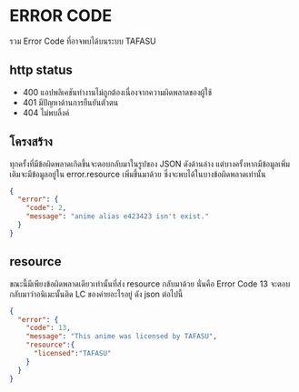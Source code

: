 # ERROR CODE
รวม Error Code ที่อาจพบได้บนระบบ TAFASU

## http status

- 400 แอปพลิเคชันทำงานไม่ถูกต้องเนื่องจากความผิดพลาดของผู้ใช้
- 401 มีปัญหาด้านการยืนยันตัวตน
- 404 ไม่พบลิ้งค์

## โครงสร้าง

ทุกครั้งที่มีข้อผิดพลาดเกิดขึ้นจะตอบกลับมาในรูปของ JSON ดังด้านล่าง แต่บางครั้งหากมีข้อมูลเพิ่มเติมจะมีข้อมูลอยู่ใน error.resource เพิ่มขึ้นมาด้วย ซึ่งจะพบได้ในบางข้อผิดพลาดเท่านั้น

```json
{
  "error": {
    "code": 2,
    "message": "anime alias e423423 isn't exist."
  }
}
```

## resource
ขณะนี้มีเพียงข้อผิดพลาดเดียวเท่านั้นที่ส่ง resource กลับมาด้วย นั่นคือ Error Code 13 จะตอบกลับมาว่าอนิเมะนั้นติด LC ของค่ายอะไรอยู่ ดัง json ต่อไปนี้
```json
{
  "error": {
    "code": 13,
    "message": "This anime was licensed by TAFASU",
    "resource":{
      "licensed":"TAFASU"
    }
  }
}
```
